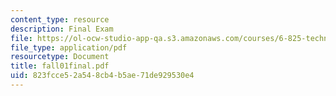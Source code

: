 ```yaml
---
content_type: resource
description: Final Exam
file: https://ol-ocw-studio-app-qa.s3.amazonaws.com/courses/6-825-techniques-in-artificial-intelligence-sma-5504-fall-2002/823fcce52a548cb4b5ae71de929530e4_fall01final.pdf
file_type: application/pdf
resourcetype: Document
title: fall01final.pdf
uid: 823fcce5-2a54-8cb4-b5ae-71de929530e4
---
```

